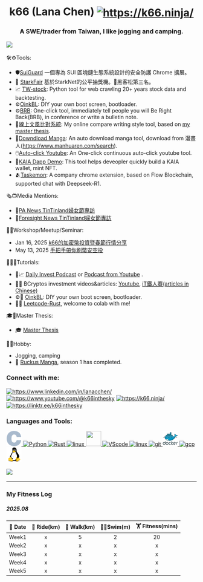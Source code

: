 <h1 align="center"> 
k66 (Lana Chen) 
<a href="https://k66.ninja/" target="blank"><img align="center" src="https://k66.ninja/profile.jpg" alt="https://k66.ninja/" height="40" width="50" /></a>
</h1>
<h3 align="center"> A SWE/trader from Taiwan, I like jogging and camping. </h3>


![](https://komarev.com/ghpvc/?username=k66inthesky)



🛠️⚙️Tools:
- 🛡️[SuiGuard](https://github.com/k66inthesky/suiguard) 一個專為 SUI 區塊鏈生態系統設計的安全防護 Chrome 擴展。
- 🎫 [StarkFair](https://github.com/k66inthesky/StarkFair/) 基於StarkNet的公平抽獎機。🥉黑客松第三名。
- 📈 [TW-stock](https://github.com/k66inthesky/TW-stock/): Python tool for web crawling 20+ years stock data and backtesting.
- ⚙️[OinkBL](https://github.com/k66inthesky/OinkBL): DIY your own boot screen, bootloader.
- ⚙️[BRB](https://github.com/k66inthesky/BRB):  One-click tool, immediately tell people you will Be Right Back(BRB), in conference or write a bulletin note.
- 📄[線上文風比對系統](http://140.117.168.48:3000/similarity): My online compare writing style tool, based on [my master thesis](https://ndltd.ncl.edu.tw/cgi-bin/gs32/gsweb.cgi?o=dnclcdr&s=id=%22109NSYS5392077%22.&searchmode=basic). 
- 📖[Downdload Manga](https://github.com/k66inthesky/AutoDownloadManga): An auto download manga tool, download from 漫畫人(https://www.manhuaren.com/search).
- 🖱️[Auto-click Youtube](https://github.com/k66inthesky/YoutubeAutorun): An One-click continuous auto-click youtube tool.
- 👛[KAIA Dapp Demo](https://github.com/k66inthesky/KaiaDemo): This tool helps deveopler quickly build a KAIA wallet, mint NFT.
- 🫂[Taskemon](https://github.com/k66inthesky/Taskemon): A company chrome extension, based on Flow Blockchain, supported chat with Deepseek-R1.


🗞️📺Media Mentions:
- 📰[PA News TinTinland婦女節專訪](https://www.panewslab.com/zh_hk/articledetails/ut76f692k5jt.html)
- 📰[Foresight News TinTinland婦女節專訪](https://foresightnews.pro/article/detail/79762)

📍👥Workshop/Meetup/Seminar:
- Jan 16, 2025 [k66的加密幣投資暨春節行情分享](https://lu.ma/8d4snru6)
- May 13, 2025 [手把手帶你刷幣安空投](https://lu.ma/68vq8c8w)

🧑‍🏫📘Tutorials: 
- 🎥📈 [Daily Invest Podcast](https://sndn.link/k66) or [Podcast from Youtube](https://www.youtube.com/playlist?list=PL-05BIe2QCYSTo5UILKz8XbyTBvTV7GdF) .
- 🎥📝 ₿Cryptos investment videos&articles: [Youtube](https://www.youtube.com/playlist?list=PL-05BIe2QCYTusHWhyia-7p2PWizet_IM), [iT鐵人賽(articles in Chinese)](https://ithelp.ithome.com.tw/users/20161828/ironman/7843)
- ⚙️📘 [OinkBL](https://github.com/k66inthesky/OinkBL): DIY your own boot screen, bootloader.
- 🦀📘 [Leetcode-Rust](https://github.com/k66inthesky/Leetcode-Rust), welcome to colab with me!


🎓🧠Master Thesis:
- 🎓 [Master Thesis](https://github.com/k66inthesky/Master-Thesis)

🧩📗Hobby:
- Jogging, camping
- 🎨 [Ruckus Manga](https://www.youtube.com/@RuckusManga%E9%BA%BB%E7%85%A9%E6%BC%AB%E7%95%AB%E7%A4%BE), season 1 has completed.

<h3 align="left">Connect with me:</h3>
<p align="left">
<a href="https://www.linkedin.com/in/lanacchen/" target="blank"><img align="center" src="https://static.vecteezy.com/system/resources/previews/018/930/587/original/linkedin-logo-linkedin-icon-transparent-free-png.png" alt="https://www.linkedin.com/in/lanacchen/" height="60" width="60" /></a>
<a href="https://www.youtube.com/@k66inthesky" target="blank"><img align="center" src="https://upload.wikimedia.org/wikipedia/commons/e/ef/Youtube_logo.png?20220706172052" alt="https://www.youtube.com/@k66inthesky" height="40" width="50" /></a>
<a href="https://k66.ninja/" target="blank"><img align="center" src="https://k66.ninja/profile.jpg" alt="https://k66.ninja/" height="40" width="50" /></a>
  <a href="https://linktr.ee/k66inthesky" target="blank"><img align="center" src="https://logos-world.net/wp-content/uploads/2022/12/Linktree-Symbol.png" alt="https://linktr.ee/k66inthesky" height="30" width="60" /></a>
</p>


<h3 align="left">Languages and Tools:</h3>
<p align="left"> 
  <a href="https://www.cprogramming.com/" target="_blank" rel="C"><img src="https://raw.githubusercontent.com/devicons/devicon/master/icons/c/c-original.svg" alt="c" width="40" height="40"/> </a> 
  <a href="[https://www.rust-lang.org/zh-TW](https://www.python.org/)" target="_blank" rel="Rust"> <img src="https://upload.wikimedia.org/wikipedia/commons/thumb/c/c3/Python-logo-notext.svg/1200px-Python-logo-notext.svg.png" alt="Python" width="40" height="40"/> </a> 
  <a href="https://www.rust-lang.org/zh-TW" target="_blank" rel="Rust"> <img src="https://www.rust-lang.org/static/images/rust-logo-blk.svg" alt="Rust" width="40" height="40"/> </a> 
  <a href="https://github.com/tianocore/edk2" target="_blank" rel="noreferrer"> <img src="https://avatars.githubusercontent.com/u/352162?s=48&v=4" alt="linux" width="40" height="40"/> </a> 
  <a href="https://www.vim.org/" target="_blank" rel="Vim"> <img src="https://upload.wikimedia.org/wikipedia/commons/thumb/9/9f/Vimlogo.svg/1200px-Vimlogo.svg.png" alt="" width="40" height="40"/> </a> 
  <a href="https://code.visualstudio.com/" target="_blank" rel=""> <img src="https://upload.wikimedia.org/wikipedia/commons/thumb/9/9a/Visual_Studio_Code_1.35_icon.svg/1200px-Visual_Studio_Code_1.35_icon.svg.png" alt="VScode" width="40" height="40"/> </a> 
  <a href="https://www.vmware.com/tw.html" target="_blank" rel="VMWare"> <img src="https://upload.wikimedia.org/wikipedia/commons/thumb/5/5a/Vmware_workstation_16_icon.svg/1200px-Vmware_workstation_16_icon.svg.png" alt="linux" width="40" height="40"/> </a> 
  <a href="https://git-scm.com/" target="_blank" rel="GIT"> <img src="https://www.vectorlogo.zone/logos/git-scm/git-scm-icon.svg" alt="git" width="40" height="40"/> </a> 
  <a href="https://www.docker.com/" target="_blank" rel="Docker"> <img src="https://raw.githubusercontent.com/devicons/devicon/master/icons/docker/docker-original-wordmark.svg" alt="docker" width="40" height="40"/> </a> 
  <a href="https://cloud.google.com" target="_blank" rel="GCP"> <img src="https://www.vectorlogo.zone/logos/google_cloud/google_cloud-icon.svg" alt="gcp" width="40" height="40"/> </a> 
  <a href="https://www.linux.org/" target="_blank" rel="Linux"> <img src="https://raw.githubusercontent.com/devicons/devicon/master/icons/linux/linux-original.svg" alt="linux" width="40" height="40"/> </a> 
</p>


<a href="https://buymeacoffee.com/k66inthesky"  title="BuyMeACoffee"><img src="https://cdn.buymeacoffee.com/buttons/v2/default-yellow.png" /></a>


---

### My Fitness Log

##### 2025.08

|📅 Date|🚴 Ride(km)|🏃 Walk(km)|🏊‍♀️Swim(m)| 🏋 Fitness(mins)| 
|:-:|:-:|:-:|:-:|:-:|
|Week1| x|5|2|20|
|Week2| x|x|x|x|
|Week3| x|x|x|x|
|Week4| x|x|x|x|
|Week5| x|x|x|x|



<!--
<p><img align="left" src="https://github-readme-stats.vercel.app/api/top-langs?username=k66inthesky&show_icons=true&locale=en&count_private=true&layout=compact" alt="k66inthesky" /></p>
<p>&nbsp;<img align="center" src="https://github-readme-stats.vercel.app/api?username=k66inthesky&show_icons=true&count_private=true&locale=en" alt="k66inthesky" /></p>
![k66's GitHub stats](https://github-readme-stats.vercel.app/api?username=k66inthesky&show_icons=true&theme=radical&count_private=true)
-->



<!--
**k66inthesky/k66inthesky** is a ✨ _special_ ✨ repository because its `README.md` (this file) appears on your GitHub profile.

Here are some ideas to get you started:

- 🔭 I’m currently working on [OinkBL](https://github.com/k66inthesky/OinkBL)
- 🌱 I’m currently learning ...
- 👯 I’m looking to collaborate on ...
- 🤔 I’m looking for help with ...
- 💬 Ask me about ...
- 📫 How to reach me: ...
- 😄 Pronouns: ...
- ⚡ Fun fact: ...
-->
